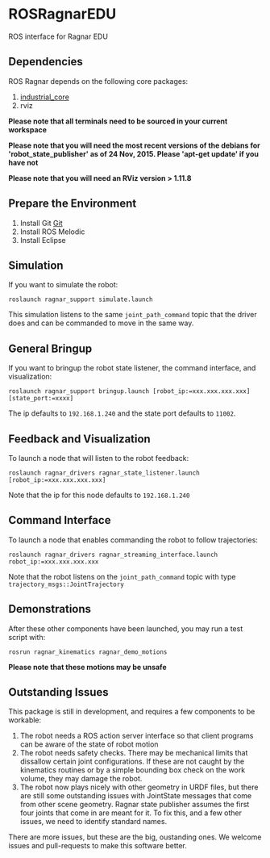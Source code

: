 # ROSRagnarEDU
ROS interface for Ragnar EDU

## Dependencies
ROS Ragnar depends on the following core packages:
 1. [industrial_core](https://github.com/ros-industrial/industrial_core)
 2. rviz

**Please note that all terminals need to be sourced in your current workspace**

**Please note that you will need the most recent versions of the debians for 'robot_state_publisher' as of 24 Nov, 2015. Please 'apt-get update' if you have not**

**Please note that you will need an RViz version > 1.11.8**

## Prepare the Environment

  1. Install Git [Git](SiHaoShen/ROSDeltaRobot/tree/master/HowToSetupDeveloperPC_18-04.pdf)
  2. Install ROS Melodic
  3. Install Eclipse

## Simulation
If you want to simulate the robot:
```
roslaunch ragnar_support simulate.launch
```

This simulation listens to the same `joint_path_command` topic that the driver does
and can be commanded to move in the same way.

## General Bringup
If you want to bringup the robot state listener, the command interface, and visualization:
```
roslaunch ragnar_support bringup.launch [robot_ip:=xxx.xxx.xxx.xxx] [state_port:=xxxx]
```

The ip defaults to `192.168.1.240` and the state port defaults to `11002`.

## Feedback and Visualization
To launch a node that will listen to the robot feedback:
```
roslaunch ragnar_drivers ragnar_state_listener.launch [robot_ip:=xxx.xxx.xxx.xxx]
```

Note that the ip for this node defaults to `192.168.1.240`

## Command Interface
To launch a node that enables commanding the robot to follow trajectories:
```
roslaunch ragnar_drivers ragnar_streaming_interface.launch robot_ip:=xxx.xxx.xxx.xxx
```

Note that the robot listens on the ```joint_path_command``` topic with type ```trajectory_msgs::JointTrajectory```

## Demonstrations
After these other components have been launched, you may run a test script with:
```
rosrun ragnar_kinematics ragnar_demo_motions
```

**Please note that these motions may be unsafe**

## Outstanding Issues

This package is still in development, and requires a few components to be workable:

 1. The robot needs a ROS action server interface so that client programs can be aware of the state of
    robot motion
 2. The robot needs safety checks. There may be mechanical limits that dissallow certain joint configurations. If these are not caught by the kinematics routines or by a simple bounding box check on the work volume, they may damage the robot.
 3. The robot now plays nicely with other geometry in URDF files, but there are still some outstanding issues with JointState messages that come from other scene geometry. Ragnar state publisher assumes the first four joints that come in are meant for it. To fix this, and a few other issues, we need to identify standard names.

 There are more issues, but these are the big, oustanding ones. We welcome issues and pull-requests to make this software better.
